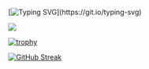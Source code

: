 [![Typing SVG](https://readme-typing-svg.herokuapp.com?font=Open&pause=1000&center=true&multiline=true&width=435&lines=YO!!+%2C+its+me+Jerry+Sanju+Joanes;++++++++Welcome+to+My+GitHub+Profile!)](https://git.io/typing-svg)


<picture>
  <source
    srcset="https://github-readme-stats.vercel.app/api?username=JerrySanjuJoanes&show_icons=true&theme=dark"
    media="(prefers-color-scheme: dark)"
  />
  <source
    srcset="https://github-readme-stats.vercel.app/api?username=JerrySanjuJoanes&show_icons=true"
    media="(prefers-color-scheme: light), (prefers-color-scheme: no-preference)"
  />
  <img src="https://github-readme-stats.vercel.app/api?username=JerrySanjuJoanes&show_icons=true" />
</picture>






[![trophy](https://github-profile-trophy.vercel.app/?username=JerrySanjuJoanes&theme=oldiek&no-bg=true&rank=B,C)](https://github.com/ryo-ma/github-profile-trophy)


[![GitHub Streak](https://streak-stats.demolab.com?user=JerrySanjuJoanes&theme=highcontrast&hide_border=true)](https://git.io/streak-stats)
